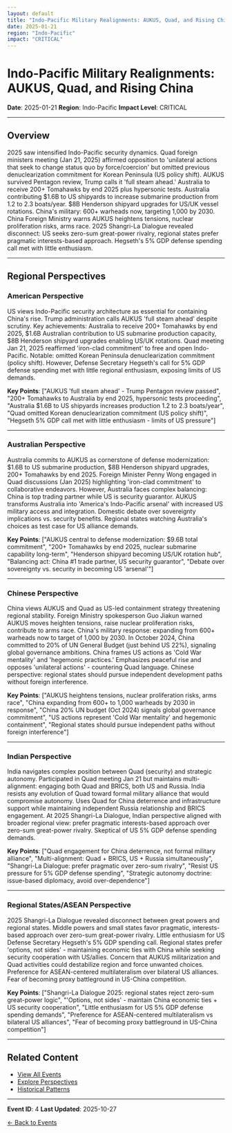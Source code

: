 ```yaml
---
layout: default
title: "Indo-Pacific Military Realignments: AUKUS, Quad, and Rising China"
date: 2025-01-21
region: "Indo-Pacific"
impact: "CRITICAL"
---
```


# Indo-Pacific Military Realignments: AUKUS, Quad, and Rising China

**Date**: 2025-01-21
**Region**: Indo-Pacific
**Impact Level**: CRITICAL

---

## Overview

2025 saw intensified Indo-Pacific security dynamics. Quad foreign ministers meeting (Jan 21, 2025) affirmed opposition to 'unilateral actions that seek to change status quo by force/coercion' but omitted previous denuclearization commitment for Korean Peninsula (US policy shift). AUKUS survived Pentagon review, Trump calls it 'full steam ahead.' Australia to receive 200+ Tomahawks by end 2025 plus hypersonic tests. Australia contributing $1.6B to US shipyards to increase submarine production from 1.2 to 2.3 boats/year. $8B Henderson shipyard upgrades for US/UK vessel rotations. China's military: 600+ warheads now, targeting 1,000 by 2030. China Foreign Ministry warns AUKUS heightens tensions, nuclear proliferation risks, arms race. 2025 Shangri-La Dialogue revealed disconnect: US seeks zero-sum great-power rivalry, regional states prefer pragmatic interests-based approach. Hegseth's 5% GDP defense spending call met with little enthusiasm.

---

## Regional Perspectives

### American Perspective

US views Indo-Pacific security architecture as essential for containing China's rise. Trump administration calls AUKUS 'full steam ahead' despite scrutiny. Key achievements: Australia to receive 200+ Tomahawks by end 2025, $1.6B Australian contribution to US submarine production capacity, $8B Henderson shipyard upgrades enabling US/UK rotations. Quad meeting Jan 21, 2025 reaffirmed 'iron-clad commitment' to free and open Indo-Pacific. Notable: omitted Korean Peninsula denuclearization commitment (policy shift). However, Defense Secretary Hegseth's call for 5% GDP defense spending met with little regional enthusiasm, exposing limits of US demands.

**Key Points**: ["AUKUS 'full steam ahead' - Trump Pentagon review passed", "200+ Tomahawks to Australia by end 2025, hypersonic tests proceeding", "Australia $1.6B to US shipyards increases production 1.2 to 2.3 boats/year", "Quad omitted Korean denuclearization commitment (US policy shift)", "Hegseth 5% GDP call met with little enthusiasm - limits of US pressure"]

---

### Australian Perspective

Australia commits to AUKUS as cornerstone of defense modernization: $1.6B to US submarine production, $8B Henderson shipyard upgrades, 200+ Tomahawks by end 2025. Foreign Minister Penny Wong engaged in Quad discussions (Jan 2025) highlighting 'iron-clad commitment' to collaborative endeavors. However, Australia faces complex balancing: China is top trading partner while US is security guarantor. AUKUS transforms Australia into 'America's Indo-Pacific arsenal' with increased US military access and integration. Domestic debate over sovereignty implications vs. security benefits. Regional states watching Australia's choices as test case for US alliance demands.

**Key Points**: ["AUKUS central to defense modernization: $9.6B total commitment", "200+ Tomahawks by end 2025, nuclear submarine capability long-term", "Henderson shipyard becoming US/UK rotation hub", "Balancing act: China #1 trade partner, US security guarantor", "Debate over sovereignty vs. security in becoming US 'arsenal'"]

---

### Chinese Perspective

China views AUKUS and Quad as US-led containment strategy threatening regional stability. Foreign Ministry spokesperson Guo Jiakun warned AUKUS moves heighten tensions, raise nuclear proliferation risks, contribute to arms race. China's military response: expanding from 600+ warheads now to target of 1,000 by 2030. In October 2024, China committed to 20% of UN General Budget (just behind US 22%), signaling global governance ambitions. China frames US actions as 'Cold War mentality' and 'hegemonic practices.' Emphasizes peaceful rise and opposes 'unilateral actions' - countering Quad language. Chinese perspective: regional states should pursue independent development paths without foreign interference.

**Key Points**: ["AUKUS heightens tensions, nuclear proliferation risks, arms race", "China expanding from 600+ to 1,000 warheads by 2030 in response", "China 20% UN budget (Oct 2024) signals global governance commitment", "US actions represent 'Cold War mentality' and hegemonic containment", "Regional states should pursue independent paths without foreign interference"]

---

### Indian Perspective

India navigates complex position between Quad (security) and strategic autonomy. Participated in Quad meeting Jan 21 but maintains multi-alignment: engaging both Quad and BRICS, both US and Russia. India resists any evolution of Quad toward formal military alliance that would compromise autonomy. Uses Quad for China deterrence and infrastructure support while maintaining independent Russia relationship and BRICS engagement. At 2025 Shangri-La Dialogue, Indian perspective aligned with broader regional view: prefer pragmatic interests-based approach over zero-sum great-power rivalry. Skeptical of US 5% GDP defense spending demands.

**Key Points**: ["Quad engagement for China deterrence, not formal military alliance", "Multi-alignment: Quad + BRICS, US + Russia simultaneously", "Shangri-La Dialogue: prefer pragmatic over zero-sum rivalry", "Resist US pressure for 5% GDP defense spending", "Strategic autonomy doctrine: issue-based diplomacy, avoid over-dependence"]

---

### Regional States/ASEAN Perspective

2025 Shangri-La Dialogue revealed disconnect between great powers and regional states. Middle powers and small states favor pragmatic, interests-based approach over zero-sum great-power rivalry. Little enthusiasm for US Defense Secretary Hegseth's 5% GDP spending call. Regional states prefer 'options, not sides' - maintaining economic ties with China while seeking security cooperation with US/allies. Concern that AUKUS militarization and Quad activities could destabilize region and force unwanted choices. Preference for ASEAN-centered multilateralism over bilateral US alliances. Fear of becoming proxy battleground in US-China competition.

**Key Points**: ["Shangri-La Dialogue 2025: regional states reject zero-sum great-power logic", "'Options, not sides' - maintain China economic ties + US security cooperation", "Little enthusiasm for US 5% GDP defense spending demands", "Preference for ASEAN-centered multilateralism vs bilateral US alliances", "Fear of becoming proxy battleground in US-China competition"]

---


## Related Content

- [View All Events](/events/)
- [Explore Perspectives](/perspectives/)
- [Historical Patterns](/historical-patterns/)

---

**Event ID**: 4
**Last Updated**: 2025-10-27

[← Back to Events](/events/)
